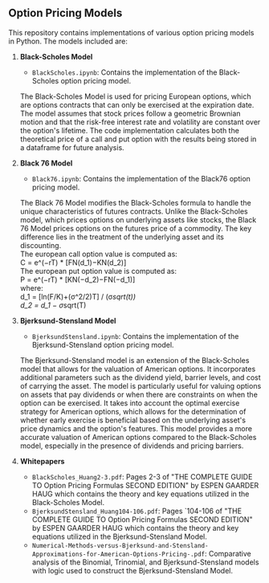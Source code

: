 ## Option Pricing Models
This repository contains implementations of various option pricing models in Python. The models included are:

1. **Black-Scholes Model**
   - `BlackScholes.ipynb`: Contains the implementation of the Black-Scholes option pricing model.

   The Black-Scholes Model is used for pricing European options, which are options contracts that can only be exercised at the expiration date. The model assumes that stock prices follow a geometric Brownian motion and that the risk-free interest rate and volatility are constant over the option's lifetime. The code implementation calculates both the theoretical price of a call and put option with the results being stored in a dataframe for future analysis.

2. **Black 76 Model**
   - `Black76.ipynb`: Contains the implementation of the Black76 option pricing model.

   The Black 76 Model modifies the Black-Scholes formula to handle the unique characteristics of futures contracts. Unlike the Black-Scholes model, which prices options on underlying assets like stocks, the Black 76 Model prices         options on the futures price of a commodity. The key difference lies in the treatment of the underlying asset and its discounting. <br/>
   The european call option value is computed as: <br/>
         C = e^(−rT) * [FN(d_1​)−KN(d_2​)] <br/>
   The european put option value is computed as: <br/>
         P = e^(−rT) * [KN(−d_2​)−FN(−d_1​)] <br/>
   where: <br/>
         d_1​ = [ln(F/K)+(σ^2/2)T​] / (σ*sqrt(t)) <br/>
         d_2 = d_1​ − σ*sqrt(T)

4. **Bjerksund-Stensland Model**
   - `BjerksundStensland.ipynb`: Contains the implementation of the Bjerksund-Stensland option pricing model.

   The Bjerksund-Stensland model is an extension of the Black-Scholes model that allows for the valuation of American options. It incorporates additional parameters such as the dividend yield, barrier levels, and cost of carrying the asset. The model is particularly useful for valuing options on assets that pay dividends or when there are constraints on when the option can be exercised. It takes into account the optimal exercise strategy for American options, which allows for the determination of whether early exercise is beneficial based on the underlying asset's price dynamics and the option's features. This model provides a more accurate valuation of American options compared to the Black-Scholes model, especially in the presence of dividends and pricing barriers.

5. **Whitepapers**
   - `BlackScholes_Huang2-3.pdf`: Pages 2-3 of "THE COMPLETE GUIDE TO Option Pricing Formulas SECOND EDITION" by ESPEN GAARDER HAUG which contains the theory and key equations utilized in the Black-Scholes Model. 
   - `BjerksundStensland_Huang104-106.pdf`: Pages `104-106 of "THE COMPLETE GUIDE TO Option Pricing Formulas SECOND EDITION" by ESPEN GAARDER HAUG which contains the theory and key equations utilized in the Bjerksund-Stensland Model.
   - `Numerical-Methods-versus-Bjerksund-and-Stensland-Approximations-for-American-Options-Pricing-.pdf`: Comparative analysis of the Binomial, Trinomial, and Bjerksund-Stensland models with logic used to construct the Bjerksund-Stensland Model.


